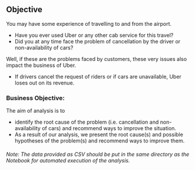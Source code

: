 
## Objective 

You may have some experience of travelling to and from the airport. 

- Have you ever used Uber or any other cab service for this travel? 
- Did you at any time face the problem of cancellation by the driver or non-availability of cars?

Well, if these are the problems faced by customers, these very issues also impact the business of Uber. 

- If drivers cancel the request of riders or if cars are unavailable, Uber loses out on its revenue. 

### Business Objective: 

The aim of analysis is to 

- identify the root cause of the problem (i.e. cancellation and non-availability of cars) and recommend ways to improve the situation. 
- As a result of our analysis, we present the root cause(s) and possible hypotheses of the problem(s) and recommend ways to improve them.

###### Note: The data provided as CSV should be put in the same directory as the Notebook for automated execution of the analysis. 
